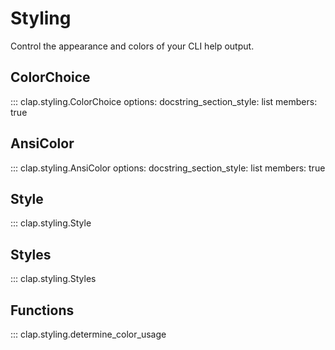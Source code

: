 # Styling

Control the appearance and colors of your CLI help output.

## ColorChoice

::: clap.styling.ColorChoice
    options:
      docstring_section_style: list
      members: true

## AnsiColor

::: clap.styling.AnsiColor
    options:
      docstring_section_style: list
      members: true

## Style

::: clap.styling.Style

## Styles

::: clap.styling.Styles

## Functions

::: clap.styling.determine_color_usage 
